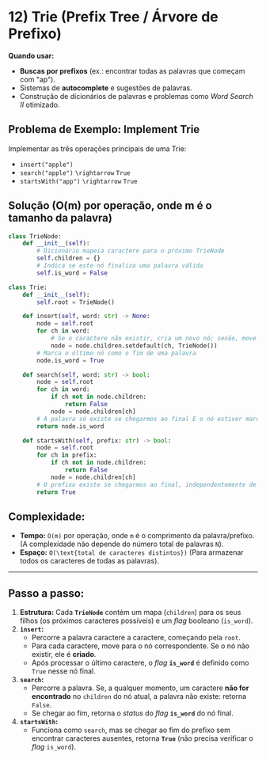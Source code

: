 # 12) Trie (Prefix Tree / Árvore de Prefixo)

**Quando usar:**

* **Buscas por prefixos** (ex.: encontrar todas as palavras que começam com "ap").
* Sistemas de **autocomplete** e sugestões de palavras.
* Construção de dicionários de palavras e problemas como *Word Search II* otimizado.

## Problema de Exemplo: Implement Trie

Implementar as três operações principais de uma Trie:

* `insert("apple")`
* `search("apple")` `\rightarrow` `True`
* `startsWith("app")` `\rightarrow` `True`

## Solução (O(m) por operação, onde m é o tamanho da palavra)

```python
class TrieNode:
    def __init__(self):
        # Dicionário mapeia caractere para o próximo TrieNode
        self.children = {}
        # Indica se este nó finaliza uma palavra válida
        self.is_word = False

class Trie:
    def __init__(self):
        self.root = TrieNode()

    def insert(self, word: str) -> None:
        node = self.root
        for ch in word:
            # Se o caractere não existir, cria um novo nó; senão, move para o nó existente
            node = node.children.setdefault(ch, TrieNode())
        # Marca o último nó como o fim de uma palavra
        node.is_word = True

    def search(self, word: str) -> bool:
        node = self.root
        for ch in word:
            if ch not in node.children: 
                return False
            node = node.children[ch]
        # A palavra só existe se chegarmos ao final E o nó estiver marcado como is_word=True
        return node.is_word

    def startsWith(self, prefix: str) -> bool:
        node = self.root
        for ch in prefix:
            if ch not in node.children: 
                return False
            node = node.children[ch]
        # O prefixo existe se chegarmos ao final, independentemente de is_word
        return True
```

## Complexidade:

* **Tempo:** `O(m)` por operação, onde `m` é o comprimento da palavra/prefixo. (A complexidade não depende do número total de palavras `N`).
* **Espaço:** `O(\text{total de caracteres distintos})` (Para armazenar todos os caracteres de todas as palavras).

---

## Passo a passo:

1.  **Estrutura:** Cada **`TrieNode`** contém um mapa (`children`) para os seus filhos (os próximos caracteres possíveis) e um *flag* booleano (`is_word`).
2.  **`insert`:**
    * Percorre a palavra caractere a caractere, começando pela `root`.
    * Para cada caractere, move para o nó correspondente. Se o nó não existir, ele é **criado**.
    * Após processar o último caractere, o *flag* **`is_word`** é definido como `True` nesse nó final.
3.  **`search`:**
    * Percorre a palavra. Se, a qualquer momento, um caractere **não for encontrado** no `children` do nó atual, a palavra não existe: retorna `False`.
    * Se chegar ao fim, retorna o *status* do *flag* **`is_word`** do nó final.
4.  **`startsWith`:**
    * Funciona como `search`, mas se chegar ao fim do prefixo sem encontrar caracteres ausentes, retorna **`True`** (não precisa verificar o *flag* `is_word`).